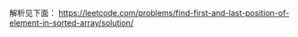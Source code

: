 解析见下面：
https://leetcode.com/problems/find-first-and-last-position-of-element-in-sorted-array/solution/

